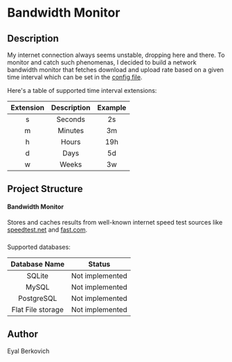 # Bandwidth Monitor

## Description
My internet connection always seems unstable, dropping here and there. To monitor and catch such phenomenas, I decided to build a network bandwidth monitor that fetches download and upload rate based on a given time interval which can be set in the [config file](https://github.com/codekrnl/bandwidth-monitor/blob/master/config.json "config file"). 

Here's a table of supported time interval extensions:

| Extension | Description | Example |
|:---------:|:-----------:|:-------:|
|     s     |   Seconds   |    2s   |
|     m     |   Minutes   |    3m   |
|     h     |    Hours    |   19h   |
|     d     |     Days    |    5d   |
|     w     |    Weeks    |    3w   |

## Project Structure
#### Bandwidth Monitor
Stores and caches results from well-known internet speed test sources like [speedtest.net](http://speedtest.net/ "speedtest.net") and [fast.com](http://fast.com "fast.com").
#####
Supported databases:

| Database Name |      Status     |
|:-------------:|:---------------:|
|     SQLite    | Not implemented |
|     MySQL     | Not implemented |
|     PostgreSQL     | Not implemented |
|     Flat File storage     | Not implemented |


## Author
Eyal Berkovich